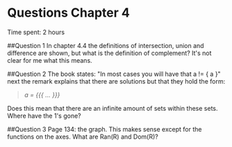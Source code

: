 # Questions Chapter 4


Time spent: 2 hours

##Question 1
In chapter 4.4 the definitions of intersection, union and difference are shown, but what is the definition of complement? It's not clear for me what this means.

##Question 2
The book states: "In most cases you will have that a != { a }" next the remark explains that there are solutions but that they hold the form: 

> *a = {{{ ... }}}*

Does this mean that there are an infinite amount of sets within these sets. Where have the 1's gone?

##Question 3
Page 134: the graph. This makes sense except for the functions on the axes. What are Ran(R) and Dom(R)?
